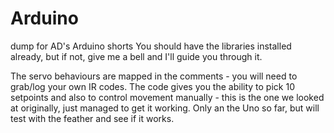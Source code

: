 # Arduino
dump for AD's Arduino shorts
You should have the libraries installed already, but if not, give me a bell and I'll guide you through it. 

The servo behaviours are mapped in the comments - you will need to grab/log your own IR codes. The code gives you the ability to pick 10 setpoints and also to control movement manually - this is the one we looked at originally, just managed to get it working. Only an the Uno so far, but will test with the feather and see if it works. 
